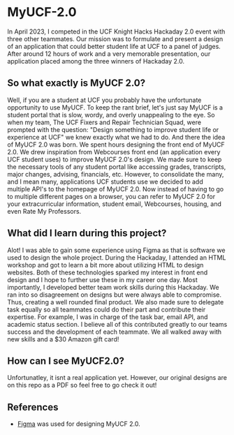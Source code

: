 # MyUCF-2.0
In April 2023, I competed in the UCF Knight Hacks Hackaday 2.0 event with three other teammates. Our mission was to formulate and present a design of an application that could better student life at UCF to a panel of judges. After around 12 hours of work and a very memorable presentation, our application placed among the three winners of Hackaday 2.0.

## So what exactly is MyUCF 2.0?
Well, if you are a student at UCF you probably have the unfortunate opportunity to use MyUCF. To keep the rant brief, let's just say MyUCF is a student portal that is slow, wordy, and overly unappealing to the eye. So when my team, The UCF Fixers and Repair Technician Squad, were prompted with the question: "Design something to improve student life or experience at UCF" we knew exactly what we had to do. And there the idea of MyUCF 2.0 was born. We spent hours designing the front end of MyUCF 2.0. We drew inspiration from Webcourses front end (an application every UCF student uses) to improve MyUCF 2.0's design. We made sure to keep the necessary tools of any student portal like accessing grades, transcripts, major changes, advising, financials, etc. However, to consolidate the many, and I mean many, applications UCF students use we decided to add multiple API's to the homepage of MyUCF 2.0. Now instead of having to go to multiple different pages on a browser, you can refer to MyUCF 2.0 for your extracurricular information, student email, Webcourses, housing, and even Rate My Professors.

## What did I learn during this project?
Alot! I was able to gain some experience using Figma as that is software we used to design the whole project. During the Hackaday, I attended an HTML workshop and got to learn a bit more about utilizing HTML to design websites. Both of these technologies sparked my interest in front end design and I hope to further use these in my career one day. Most importantly, I developed better team work skills during this Hackaday. We ran into so disagreement on designs but were always able to compromise. Thus, creating a well rounded final product. We also made sure to delegate task equally so all teammates could do their part and contribute their expertise. For example, I was in charge of the task bar, email API, and academic status section. I believe all of this contributed greatly to our teams success and the development of each teammate. We all walked away with new skills and a $30 Amazon gift card!

## How can I see MyUCF2.0?
Unfortunatley, it isnt a real application yet. However, our original designs are on this repo as a PDF so feel free to go check it out!

## References
+ [Figma](https://www.figma.com/) was used for designing MyUCF 2.0.
